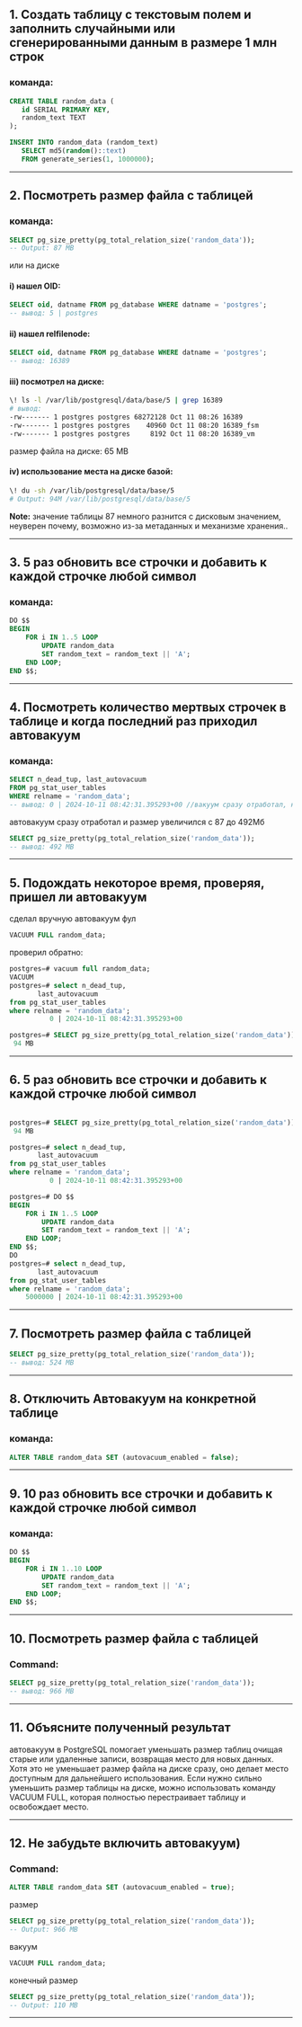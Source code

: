 ## 1.    Создать таблицу с текстовым полем и заполнить случайными или сгенерированными данным в размере 1 млн строк

### команда:
```sql
CREATE TABLE random_data (
   id SERIAL PRIMARY KEY,
   random_text TEXT
);

INSERT INTO random_data (random_text)
   SELECT md5(random()::text)
   FROM generate_series(1, 1000000);
```

---

## 2.    Посмотреть размер файла с таблицей

### команда:
```sql
SELECT pg_size_pretty(pg_total_relation_size('random_data'));
-- Output: 87 MB
```

или на диске

#### i) нашел OID:
```sql
SELECT oid, datname FROM pg_database WHERE datname = 'postgres';
-- вывод: 5 | postgres
```

#### ii) нашел relfilenode:
```sql
SELECT oid, datname FROM pg_database WHERE datname = 'postgres';
-- вывод: 16389
```

#### iii) посмотрел на диске:
```bash
\! ls -l /var/lib/postgresql/data/base/5 | grep 16389
# вывод:
-rw------- 1 postgres postgres 68272128 Oct 11 08:26 16389
-rw------- 1 postgres postgres    40960 Oct 11 08:20 16389_fsm
-rw------- 1 postgres postgres     8192 Oct 11 08:20 16389_vm
```
размер файла на диске: 65 MB

#### iv) использование места на диске базой:
```bash
\! du -sh /var/lib/postgresql/data/base/5
# Output: 94M /var/lib/postgresql/data/base/5
```

**Note:**  значение таблицы 87 немного разнится с дисковым значением, неуверен почему, возможно из-за метаданных и механизме хранения..

---

## 3. 5 раз обновить все строчки и добавить к каждой строчке любой символ

### команда:
```sql
DO $$
BEGIN
    FOR i IN 1..5 LOOP
        UPDATE random_data
        SET random_text = random_text || 'A';
    END LOOP;
END $$;
```

---

## 4. Посмотреть количество мертвых строчек в таблице и когда последний раз приходил автовакуум

### команда:
```sql
SELECT n_dead_tup, last_autovacuum
FROM pg_stat_user_tables
WHERE relname = 'random_data';
-- вывод: 0 | 2024-10-11 08:42:31.395293+00 //вакуум сразу отработал, не заставил себя ждать
```

автовакуум сразу отработал и размер увеличился с 87 до 492Мб

```sql
SELECT pg_size_pretty(pg_total_relation_size('random_data'));
-- вывод: 492 MB
```

---

## 5. Подождать некоторое время, проверяя, пришел ли автовакуум

сделал вручную автовакуум фул
```sql
VACUUM FULL random_data;
```

проверил обратно:
```sql
postgres=# vacuum full random_data;
VACUUM
postgres=# select n_dead_tup,                                           
       last_autovacuum
from pg_stat_user_tables
where relname = 'random_data';
          0 | 2024-10-11 08:42:31.395293+00

postgres=# SELECT pg_size_pretty(pg_total_relation_size('random_data'));
 94 MB

```

---

## 6. 5 раз обновить все строчки и добавить к каждой строчке любой символ

```sql

postgres=# SELECT pg_size_pretty(pg_total_relation_size('random_data'));
 94 MB

postgres=# select n_dead_tup,                               
       last_autovacuum
from pg_stat_user_tables
where relname = 'random_data';
          0 | 2024-10-11 08:42:31.395293+00

postgres=# DO $$            
BEGIN                  
    FOR i IN 1..5 LOOP                                                                                                
        UPDATE random_data
        SET random_text = random_text || 'A'; 
    END LOOP;
END $$;
DO
postgres=# select n_dead_tup,
       last_autovacuum
from pg_stat_user_tables
where relname = 'random_data';
    5000000 | 2024-10-11 08:42:31.395293+00


```

---

## 7.  Посмотреть размер файла с таблицей

```sql
SELECT pg_size_pretty(pg_total_relation_size('random_data'));
-- вывод: 524 MB
```

---

## 8. Отключить Автовакуум на конкретной таблице

### команда:
```sql
ALTER TABLE random_data SET (autovacuum_enabled = false);
```

---

## 9. 10 раз обновить все строчки и добавить к каждой строчке любой символ

### команда:
```sql
DO $$
BEGIN
    FOR i IN 1..10 LOOP
        UPDATE random_data
        SET random_text = random_text || 'A'; 
    END LOOP;
END $$;
```

---

## 10. Посмотреть размер файла с таблицей

### Command:
```sql
SELECT pg_size_pretty(pg_total_relation_size('random_data'));
-- вывод: 966 MB
```

---

## 11. Объясните полученный результат

автовакуум в PostgreSQL помогает уменьшать размер таблиц очищая старые или удаленные записи, возвращая место для новых данных. 
Хотя это не уменьшает размер файла на диске сразу, оно делает место доступным для дальнейшего использования. 
Если нужно сильно уменьшить размер таблицы на диске, можно использовать команду VACUUM FULL, которая полностью перестраивает таблицу и освобождает место.


---

## 12. Не забудьте включить автовакуум)

### Command:
```sql
ALTER TABLE random_data SET (autovacuum_enabled = true);
```
размер
```sql
SELECT pg_size_pretty(pg_total_relation_size('random_data'));
-- Output: 966 MB
```

вакуум
```sql
VACUUM FULL random_data;
```

конечный размер
```sql
SELECT pg_size_pretty(pg_total_relation_size('random_data'));
-- Output: 110 MB
```

---
